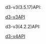 d3-v3(3.5.17)API:

[d3-v3API](https://github.com/d3/d3/wiki/API--%E4%B8%AD%E6%96%87%E6%89%8B%E5%86%8C)

d3-v3(4.2.2)API:

[d3-v4API](https://github.com/tianxuzhang/d3.v4-API-Translation/blob/master/README.md)
